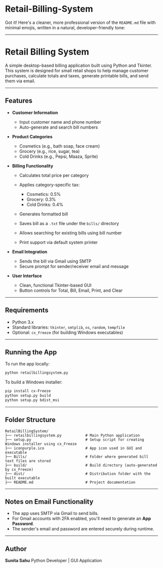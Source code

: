 # Retail-Billing-System
Got it! Here's a cleaner, more professional version of the `README.md` file with minimal emojis, written in a natural, developer-friendly tone:

---

# Retail Billing System

A simple desktop-based billing application built using Python and Tkinter. This system is designed for small retail shops to help manage customer purchases, calculate totals and taxes, generate printable bills, and send them via email.

---

## Features

* **Customer Information**

  * Input customer name and phone number
  * Auto-generate and search bill numbers

* **Product Categories**

  * Cosmetics (e.g., bath soap, face cream)
  * Grocery (e.g., rice, sugar, tea)
  * Cold Drinks (e.g., Pepsi, Maaza, Sprite)

* **Billing Functionality**

  * Calculates total price per category
  * Applies category-specific tax:

    * Cosmetics: 0.5%
    * Grocery: 0.3%
    * Cold Drinks: 0.4%
  * Generates formatted bill
  * Saves bill as a `.txt` file under the `bills/` directory
  * Allows searching for existing bills using bill number
  * Print support via default system printer

* **Email Integration**

  * Sends the bill via Gmail using SMTP
  * Secure prompt for sender/receiver email and message

* **User Interface**

  * Clean, functional Tkinter-based GUI
  * Button controls for Total, Bill, Email, Print, and Clear

---

## Requirements

* Python 3.x
* Standard libraries: `tkinter`, `smtplib`, `os`, `random`, `tempfile`
* Optional: `cx_Freeze` (for building Windows executables)

---

## Running the App

To run the app locally:

```bash
python retailbillingsystem.py
```

To build a Windows installer:

```bash
pip install cx-Freeze
python setup.py build
python setup.py bdist_msi
```

---

## Folder Structure

```
RetailBillingSystem/
├── retailbillingsystem.py           # Main Python application
├── setup.py                         # Setup script for creating Windows installer using cx_Freeze
├── iconpurple.ico                   # App icon used in GUI and executable
├── Bills/                           # Folder where generated bill text files are stored
├── build/                           # Build directory (auto-generated by cx_Freeze)
├── dist/                            # Distribution folder with the built executable
├── README.md                        # Project documentation
```

---

## Notes on Email Functionality

* The app uses SMTP via Gmail to send bills.
* For Gmail accounts with 2FA enabled, you'll need to generate an **App Password**.
* The sender's email and password are entered securely during runtime.

---

## Author

**Sunita Sahu**
Python Developer | GUI Application

